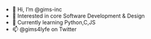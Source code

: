- 👋 Hi, I’m @gims-inc
- 👀 Interested in core Software Development & Design
- 🌱 Currently learning Python,C,JS
- 📫 @gims4lyfe on Twitter

<!---
gims-inc/gims-inc is a ✨ special ✨ repository because its `README.md` (this file) appears on your GitHub profile.
You can click the Preview link to take a look at your changes.
--->
